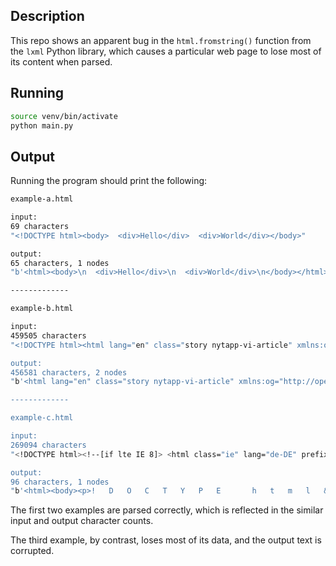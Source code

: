 ## Description

This repo shows an apparent bug in the `html.fromstring()` function from the `lxml` Python library, which causes a particular web page to lose most of its content when parsed.

## Running

```sh
source venv/bin/activate
python main.py
```

## Output

Running the program should print the following:

```sh
example-a.html

input:
69 characters
"<!DOCTYPE html><body>  <div>Hello</div>  <div>World</div></body>"

output:
65 characters, 1 nodes
"b'<html><body>\n  <div>Hello</div>\n  <div>World</div>\n</body></html>'"

-------------

example-b.html

input:
459505 characters
"<!DOCTYPE html><html lang="en" class="story nytapp-vi-article" xmlns:og="http://opengraphprotocol.or"

output:
456581 characters, 2 nodes
"b'<html lang="en" class="story nytapp-vi-article" xmlns:og="http://opengraphprotocol.org/schema/">\n\n<head>\n  <meta charset="utf-8"/>\n  <title data-rh="true">In UK, Covid Has Made NHS Delays for Other Il'"

-------------

example-c.html

input:
269094 characters
"<!DOCTYPE html><!--[if lte IE 8]> <html class="ie" lang="de-DE" prefix="og: http://ogp.me/ns#"> <![e"

output:
96 characters, 1 nodes
"b'<html><body><p>!   D   O   C   T   Y   P   E       h   t   m   l   &gt;   \n   </p></body></html>'"
```

The first two examples are parsed correctly, which is reflected in the similar input and output character counts.

The third example, by contrast, loses most of its data, and the output text is corrupted.